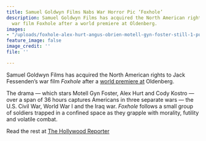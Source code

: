 ```yaml
---
title: Samuel Goldwyn Films Nabs War Horror Pic ‘Foxhole’
description: Samuel Goldwyn Films has acquired the North American rights to Jack Fessenden’s
  war film Foxhole after a world premiere at Oldenberg.
images:
- "/uploads/foxhole-alex-hurt-angus-obrien-motell-gyn-foster-still-1-publicity-h-2021.jpg"
feature_image: false
image_credit: ''
file: ''

---
```

Samuel Goldwyn Films has acquired the North American rights to Jack Fessenden’s war film _Foxhole_ after a [world premiere at](https://www.hollywoodreporter.com/movies/movie-reviews/foxhole-oldenburg-2021-1235013824/) Oldenberg.

The drama — which stars Motell Gyn Foster, Alex Hurt and Cody Kostro — over a span of 36 hours captures Americans in three separate wars — the U.S. Civil War, World War I and the Iraq war. _Foxhole_ follows a small group of soldiers trapped in a confined space as they grapple with morality, futility and volatile combat.

Read the rest at [The Hollywood Reporter](https://www.hollywoodreporter.com/movies/movie-news/samuel-goldwyn-films-foxhole-exclusive-1235046384/)